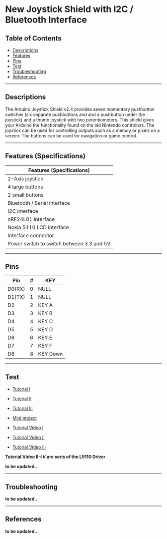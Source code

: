 # New Joystick Shield with I2C / Bluetooth Interface

## Table of Contents

-   [Descriptions](#descriptions)
-   [Features](#features)
-   [Pins](#pins)
-   [Test](#test-code)
-   [Troubleshooting](#troubleshooting)
-   [References](#references)

---

## Descriptions

The Arduino Joystick Shield v2.4 provides seven momentary pushbutton switches (six separate pushbuttons and and a pushbutton under the joystick) and a thumb joystick with two potentiometers. This shield gives your Arduino the functionality found on the old Nintendo controllers. The joystick can be used for controlling outputs such as a melody or pixels on a screen. The buttons can be used for navigation or game control.

---

## Features (Specifications)

| Features (Specifications)                 |
| ----------------------------------------- |
| 2-Axis joystick                           |
| 4 large buttons                           |
| 2 small buttons                           |
| Bluetooth / Serial interface              |
| I2C interface                             |
| nRF24L01 interface                        |
| Nokia 5110 LCD interface                  |
| Interface connector                       |
| Power switch to switch between 3.3 and 5V |

---

## Pins

| Pin    | #   | KEY      |
| ------ | --- | -------- |
| D0(RX) | 0   | NULL     |
| D1(TX) | 1   | NULL     |
| D2     | 2   | KEY A    |
| D3     | 3   | KEY B    |
| D4     | 4   | KEY C    |
| D5     | 5   | KEY D    |
| D6     | 6   | KEY E    |
| D7     | 7   | KEY F    |
| D8     | 8   | KEY Down |

---

## Test

-   [Tutorial I](https://bit.ly/2PKZpps)
-   [Tutorial II](http://bit.ly/Arduino-Joystick-Shield)
-   [Tutorial III](http://bit.ly/Arduino-Joystick-Shield-and-Nokia-51110)

-   [Mini project](https://bit.ly/2PKZtFI)

-   [Tutorial Video I](https://www.youtube.com/watch?v=wJXgECta8oc)
-   [Tutorial Video II](https://youtu.be/idHijdh6f_Q)
-   [Tutorial Video III](https://youtu.be/TbYrIY70Lec)

**Tutorial Video II~IV are seris of the L9110 Driver**

**to be updated..**

---

## Troubleshooting

**to be updated..**

---

## References

**to be updated..**
